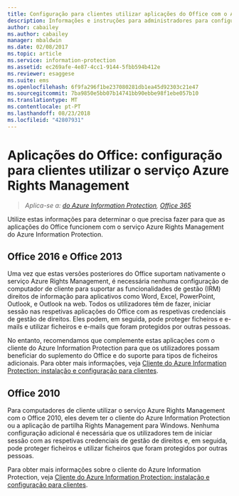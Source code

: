```yaml
---
title: Configuração para clientes utilizar aplicações do Office com o Azure RMS do AIP
description: Informações e instruções para administradores para configurarem aplicações do Office para trabalhar com o serviço Azure Rights Management do Azure Information Protection.
author: cabailey
ms.author: cabailey
manager: mbaldwin
ms.date: 02/08/2017
ms.topic: article
ms.service: information-protection
ms.assetid: ec269afe-4e87-4cc1-9144-5fbb594b412e
ms.reviewer: esaggese
ms.suite: ems
ms.openlocfilehash: 6f9fa296f1be237080281db1ea45d92303c21e47
ms.sourcegitcommit: 7ba9850e5bb07b14741bb90ebbe98f1ebe057b10
ms.translationtype: MT
ms.contentlocale: pt-PT
ms.lasthandoff: 08/23/2018
ms.locfileid: "42807931"
---
```

# <a name="office-apps-configuration-for-clients-to-use-the-azure-rights-management-service"></a>Aplicações do Office: configuração para clientes utilizar o serviço Azure Rights Management

>*Aplica-se a: [do Azure Information Protection](https://azure.microsoft.com/pricing/details/information-protection), [Office 365](http://download.microsoft.com/download/E/C/F/ECF42E71-4EC0-48FF-AA00-577AC14D5B5C/Azure_Information_Protection_licensing_datasheet_EN-US.pdf)*


Utilize estas informações para determinar o que precisa fazer para que as aplicações do Office funcionem com o serviço Azure Rights Management do Azure Information Protection.

## <a name="office-2016-and-office-2013"></a>Office 2016 e Office 2013
Uma vez que estas versões posteriores do Office suportam nativamente o serviço Azure Rights Management, é necessária nenhuma configuração de computador de cliente para suportar as funcionalidades de gestão (IRM) direitos de informação para aplicativos como Word, Excel, PowerPoint, Outlook, e Outlook na web. Todos os utilizadores têm de fazer, iniciar sessão nas respetivas aplicações do Office com as respetivas credenciais de gestão de direitos. Eles podem, em seguida, pode proteger ficheiros e e-mails e utilizar ficheiros e e-mails que foram protegidos por outras pessoas.

No entanto, recomendamos que complemente estas aplicações com o cliente do Azure Information Protection para que os utilizadores possam beneficiar do suplemento do Office e do suporte para tipos de ficheiros adicionais. Para obter mais informações, veja [Cliente do Azure Information Protection: instalação e configuração para clientes](configure-client.md).

## <a name="office-2010"></a>Office 2010
Para computadores de cliente utilizar o serviço Azure Rights Management com o Office 2010, eles devem ter o cliente do Azure Information Protection ou a aplicação de partilha Rights Management para Windows. Nenhuma configuração adicional é necessária que os utilizadores tem de iniciar sessão com as respetivas credenciais de gestão de direitos e, em seguida, pode proteger ficheiros e utilizar ficheiros que foram protegidos por outras pessoas.

Para obter mais informações sobre o cliente do Azure Information Protection, veja [Cliente do Azure Information Protection: instalação e configuração para clientes](configure-client.md).


